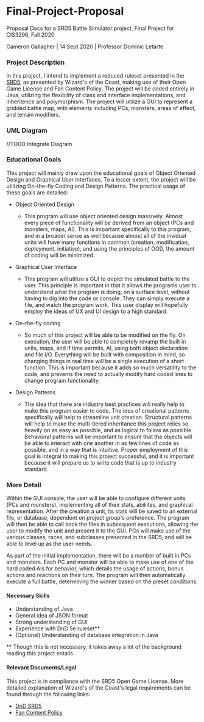 # Final-Project-Proposal
Proposal Docs for a SRD5 Battle Simulator project, Final Project for CIS3296, Fall 2020

Cameron Gallagher | 14 Sept 2020 | Professor Dominic Letarte

### Project Description

In this project, I intend to implement a reduced ruleset presented in the [SRD5](https://media.wizards.com/2016/downloads/DND/SRD-OGL_V5.1.pdf), as presented by Wizard's of the Coast, making use of their Open Game License and Fan Content Policy.  The project will be coded entirely in Java, utilizing the flexibility of class and interface implementations, and inheritence and polymorphism. The project will utilize a GUI to represent a gridded battle map, with elements including PCs, monsters, areas of effect, and terrain modifiers.

### UML Diagram

//TODO Integrate Diagram

### Educational Goals

This project will mainly draw upon the educational goals of Object Oriented Design and Graphical User Interfaces.  To a lesser extent, the project will be utilizing On-the-fly Coding and Design Patterns. The practical usage of these goals are detailed:

- Object Oriented Design
  - This program will use object oriented design massively.  Almost every piece of functionality will be derived from an object (PCs and monsters, maps, AI).  This is important specifically to this program, and in a broader sense as well because almost all of the invidual units will have many functions in common (creation, modification, deployment, initiative), and using the principles of OOD, the amount of coding will be minimized.
  
- Graphical User Interface
  - This program will utilize a GUI to depict the simulated battle to the user.  This principle is important in that it allows the programs user to understand what the program is doing, on a surface level, without having to dig into the code or console.  They can simply execute a file, and watch the program work.  This user display will hopefully employ the ideas of UX and UI design to a high standard.
  
- On-the-fly coding
  - So much of this project will be able to be modified on the fly.  On execution, the user will be able to completely revamp the built in units, maps, and if time permits, AI, using both object declaration and file I/O.  Everything will be built with composition in mind, so changing things in real time will be a single execution of a short function.  This is important because it adds so much versatility to the code, and prevents the need to actually modify hard coded lines to change program functionality.
  
- Design Patterns
  - The idea that there are industry best practices will really help to make this program easier to code.  The idea of creational patterns specifically will help to streamline unit creation.  Structural patterns will help to make the multi-tiered inheritance this project relies so heavily on as easy as possible, and as logical to follow as possible.  Behavioral patterns will be important to ensure that the objects will be able to interact with one another in as few lines of code as possible, and in a way that is intuitive.  Proper employment of this goal is integral to making this project successful, and it is important because it will prepare us to write code that is up to industry standard.
  
### More Detail

Within the GUI console, the user will be able to configure different units (PCs and monsters), implementing all of their stats, abiliites, and graphical representation.  After the creation a unit, its stats will be saved to an external file, or database, dependent on project group's preference.  The program will then be able to call back the files in subsequent executions, allowing the user to modify the unit and present it to the GUI.  PCs will make use of the various classes, races, and subclasses presented in the SRD5, and will be able to level up as the user needs.

As part of the initial implementation, there will be a number of built in PCs and monsters.  Each PC and monster will be able to make use of one of the hard coded AIs for behavior, which details the usage of actions, bonus actions and reactions on their turn.  The program will then automatically execute a full battle, determining the winner based on the preset conditions.
  
#### Necessary Skills

- Understanding of Java
- General idea of JSON format
- Strong understanding of GUI
- Experience with DnD 5e ruleset**
- (Optional) Understanding of database integration in Java

** Though this is not necessary, it takes away a lot of the background reading this project entails
  
#### Relevant Documents/Legal

This project is in compliance with the SRD5 Open Game License.  More detailed explanation of Wizard's of the Coast's legal requirements can be found through the following links:

- [DnD SRD5](https://media.wizards.com/2016/downloads/DND/SRD-OGL_V5.1.pdf)
- [Fan Content Policy](https://company.wizards.com/fancontentpolicy)
